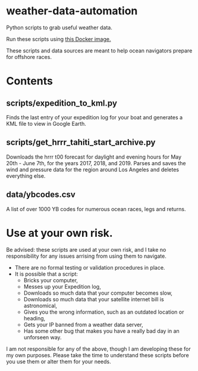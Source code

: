 # weather-data-automation
Python scripts to grab useful weather data.

Run these scripts using [this Docker image.](github.com/jweisbaum/weather-and-gis-docker)  

These scripts and data sources are meant to help ocean navigators prepare for offshore races.  

# Contents
## scripts/expedition_to_kml.py
Finds the last entry of your expedition log for your boat and generates a KML file to view in Google Earth. 

## scripts/get_hrrr_tahiti_start_archive.py
Downloads the hrrr t00 forecast for daylight and evening hours for May 20th - June 7th, for the years 2017, 2018, and 2019. Parses and saves the wind and pressure data for the region around Los Angeles and deletes everything else. 

## data/ybcodes.csv
A list of over 1000 YB codes for numerous ocean races, legs and returns. 

# Use at your own risk.

Be advised: these scripts are used at your own risk, and I take no responsibility for any issues arrising from using them to navigate. 
- There are no formal testing or validation procedures in place.  
- It is possible that a script:
    - Bricks your computer,  
    - Messes up your Expedition log,  
    - Downloads so much data that your computer becomes slow,  
    - Downloads so much data that your satellite internet bill is astronomical,  
    - Gives you the wrong information, such as an outdated location or heading,  
    - Gets your IP banned from a weather data server,
    - Has some other bug that makes you have a really bad day in an unforseen way.  

I am not responsible for any of the above, though I am developing these for my own purposes.  Please take the time to understand these scripts before you use them or alter them for your needs.



